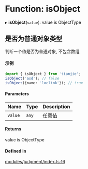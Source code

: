 # Function: isObject

▸ **isObject**(`value`): value is ObjectType

## 是否为普通对象类型
判断一个值是否为普通对象, 不包含数组
 #### 示例
 ```ts
import { isObject } from 'tianjie';
isObject('asd'); // false
isObject({name: 'loclink'}); // true
```

#### Parameters

| Name | Type | Description |
| :------ | :------ | :------ |
| `value` | `any` | 任意值 |

#### Returns

value is ObjectType

#### Defined in

[modules/judgment/index.ts:16](https://github.com/hacxy/tianjie/blob/a7d5cc7/src/modules/judgment/index.ts#L16)
